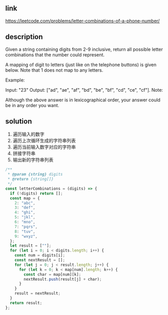 ## link

https://leetcode.com/problems/letter-combinations-of-a-phone-number/

## description

Given a string containing digits from 2-9 inclusive, return all possible letter combinations that the number could represent.

A mapping of digit to letters (just like on the telephone buttons) is given below. Note that 1 does not map to any letters.

Example:

Input: "23"
Output: ["ad", "ae", "af", "bd", "be", "bf", "cd", "ce", "cf"].
Note:

Although the above answer is in lexicographical order, your answer could be in any order you want.

## solution

1. 遍历输入的数字
2. 遍历上次循环生成的字符串列表
3. 遍历当前输入数字对应的字符串
4. 拼接字符串
5. 输出新的字符串列表

```javascript
/**
 * @param {string} digits
 * @return {string[]}
 */
const letterCombinations = (digits) => {
  if (!digits) return [];
  const map = {
    2: "abc",
    3: "def",
    4: "ghi",
    5: "jkl",
    6: "mno",
    7: "pqrs",
    8: "tuv",
    9: "wxyz",
  };
  let result = [""];
  for (let i = 0; i < digits.length; i++) {
    const num = digits[i];
    const nextResult = [];
    for (let j = 0; j < result.length; j++) {
      for (let k = 0; k < map[num].length; k++) {
        const char = map[num][k];
        nextResult.push(result[j] + char);
      }
    }
    result = nextResult;
  }
  return result;
};
```
